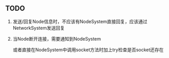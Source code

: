 ## TODO

1. 发送/回复Node信息时，不应该有NodeSystem直接回复，应该通过NetworkSystem发送回复

2. 当Node断开连接，需要通知到NodeSystem

    或者直接在NodeSystem中调用socket方法时加上try检查是否socket还存在



